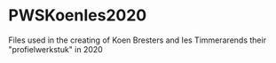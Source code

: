 # PWSKoenIes2020
Files used in the creating of Koen Bresters and Ies Timmerarends their "profielwerkstuk" in 2020
